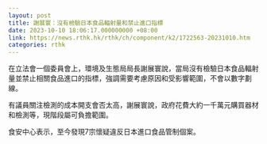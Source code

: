 ```yaml
---
layout: post
title: 謝展寰：沒有檢驗日本食品輻射量和禁止進口指標
date: 2023-10-10 18:06:17.000000000 +08:00
link: https://news.rthk.hk/rthk/ch/component/k2/1722563-20231010.htm
categories: rthk
---
```


在立法會一個委員會上，環境及生態局局長謝展寰說，當局沒有檢驗日本食品輻射量並禁止相關食品進口的指標，強調需要考慮原因和受影響範圍，不會以數字劃線。

有議員關注檢測的成本開支會否太高，謝展寰說，政府花費大約一千萬元購買器材和檢測等，現階段屬可負擔範圍。

食安中心表示，至今發現7宗懷疑違反日本進口食品管制個案。
